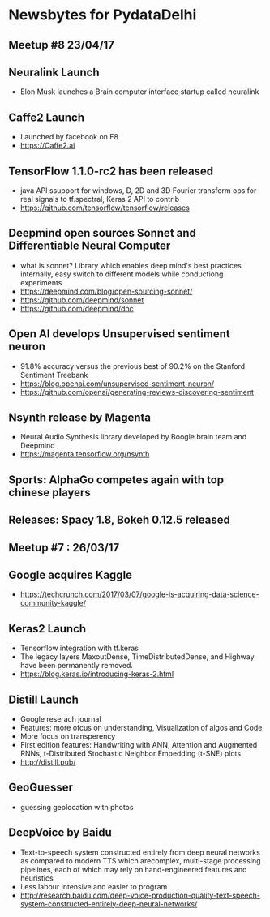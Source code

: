 # Newsbytes for PydataDelhi

## Meetup #8 23/04/17

## Neuralink Launch
* Elon Musk launches a Brain computer interface startup called neuralink

## Caffe2 Launch
* Launched by facebook on F8
* https://Caffe2.ai

## TensorFlow 1.1.0-rc2 has been released
* java API ssupport for windows, D, 2D and 3D Fourier transform ops for real signals to tf.spectral, Keras 2 API to contrib
* https://github.com/tensorflow/tensorflow/releases

## Deepmind open sources Sonnet and Differentiable Neural Computer
* what is sonnet? Library which enables deep mind's best practices internally, easy switch to different models while conductiong experiments
* https://deepmind.com/blog/open-sourcing-sonnet/
* https://github.com/deepmind/sonnet
* https://github.com/deepmind/dnc

## Open AI develops Unsupervised sentiment neuron
* 91.8% accuracy versus the previous best of 90.2% on the Stanford Sentiment Treebank
* https://blog.openai.com/unsupervised-sentiment-neuron/
* https://github.com/openai/generating-reviews-discovering-sentiment

## Nsynth release by Magenta
* Neural Audio Synthesis library developed by Boogle brain team and Deepmind
* https://magenta.tensorflow.org/nsynth

## Sports: AlphaGo competes again with top chinese players

## Releases: Spacy 1.8, Bokeh 0.12.5 released


## Meetup #7 : 26/03/17

## Google acquires Kaggle
* https://techcrunch.com/2017/03/07/google-is-acquiring-data-science-community-kaggle/

## Keras2 Launch
* Tensorflow integration with tf.keras
* The legacy layers MaxoutDense, TimeDistributedDense, and Highway have been permanently removed.
* https://blog.keras.io/introducing-keras-2.html

## Distill Launch
* Google reserach journal
* Features: more ofcus on understanding, Visualization of algos and Code
* More focus on transperency 
* First edition features: Handwriting with ANN, Attention and Augmented RNNs, t-Distributed Stochastic Neighbor Embedding (t-SNE) plots
* http://distill.pub/

## GeoGuesser
* guessing geolocation with photos

## DeepVoice by Baidu
* Text-to-speech system constructed entirely from deep neural networks as compared to modern TTS which arecomplex, multi-stage processing pipelines, each of which may rely on hand-engineered features and heuristics
* Less labour intensive and easier to program
* http://research.baidu.com/deep-voice-production-quality-text-speech-system-constructed-entirely-deep-neural-networks/
